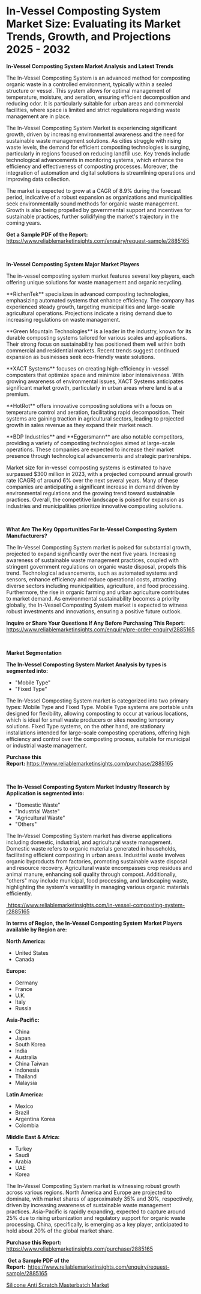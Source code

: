 <p><h1>In-Vessel Composting System Market Size: Evaluating its Market Trends, Growth, and Projections 2025 - 2032</h1></p><p><strong>In-Vessel Composting System Market Analysis and Latest Trends</strong></p>
<p><p>The In-Vessel Composting System is an advanced method for composting organic waste in a controlled environment, typically within a sealed structure or vessel. This system allows for optimal management of temperature, moisture, and aeration, ensuring efficient decomposition and reducing odor. It is particularly suitable for urban areas and commercial facilities, where space is limited and strict regulations regarding waste management are in place.</p><p>The In-Vessel Composting System Market is experiencing significant growth, driven by increasing environmental awareness and the need for sustainable waste management solutions. As cities struggle with rising waste levels, the demand for efficient composting technologies is surging, particularly in regions focused on reducing landfill use. Key trends include technological advancements in monitoring systems, which enhance the efficiency and effectiveness of composting processes. Moreover, the integration of automation and digital solutions is streamlining operations and improving data collection.</p><p>The market is expected to grow at a CAGR of 8.9% during the forecast period, indicative of a robust expansion as organizations and municipalities seek environmentally sound methods for organic waste management. Growth is also being propelled by governmental support and incentives for sustainable practices, further solidifying the market's trajectory in the coming years.</p></p>
<p><strong>Get a Sample PDF of the Report:&nbsp;</strong> <a href="https://www.reliablemarketinsights.com/enquiry/request-sample/2885165?utm_campaign=3164&utm_medium=2&utm_source=Github&utm_content=ia&utm_term=13032025&utm_id=in-vessel-composting-system">https://www.reliablemarketinsights.com/enquiry/request-sample/2885165</a></p>
<p>&nbsp;</p>
<p><strong>In-Vessel Composting System Major Market Players</strong></p>
<p><p>The in-vessel composting system market features several key players, each offering unique solutions for waste management and organic recycling. </p><p>**RichenTek** specializes in advanced composting technologies, emphasizing automated systems that enhance efficiency. The company has experienced steady growth, targeting municipalities and large-scale agricultural operations. Projections indicate a rising demand due to increasing regulations on waste management.</p><p>**Green Mountain Technologies** is a leader in the industry, known for its durable composting systems tailored for various scales and applications. Their strong focus on sustainability has positioned them well within both commercial and residential markets. Recent trends suggest continued expansion as businesses seek eco-friendly waste solutions.</p><p>**XACT Systems** focuses on creating high-efficiency in-vessel composters that optimize space and minimize labor intensiveness. With growing awareness of environmental issues, XACT Systems anticipates significant market growth, particularly in urban areas where land is at a premium.</p><p>**HotRot** offers innovative composting solutions with a focus on temperature control and aeration, facilitating rapid decomposition. Their systems are gaining traction in agricultural sectors, leading to projected growth in sales revenue as they expand their market reach.</p><p>**BDP Industries** and **Eggersmann** are also notable competitors, providing a variety of composting technologies aimed at large-scale operations. These companies are expected to increase their market presence through technological advancements and strategic partnerships.</p><p>Market size for in-vessel composting systems is estimated to have surpassed $300 million in 2023, with a projected compound annual growth rate (CAGR) of around 6% over the next several years. Many of these companies are anticipating a significant increase in demand driven by environmental regulations and the growing trend toward sustainable practices. Overall, the competitive landscape is poised for expansion as industries and municipalities prioritize innovative composting solutions.</p></p>
<p>&nbsp;</p>
<p><strong>What Are The Key Opportunities For In-Vessel Composting System Manufacturers?</strong></p>
<p><p>The In-Vessel Composting System market is poised for substantial growth, projected to expand significantly over the next five years. Increasing awareness of sustainable waste management practices, coupled with stringent government regulations on organic waste disposal, propels this trend. Technological advancements, such as automated systems and sensors, enhance efficiency and reduce operational costs, attracting diverse sectors including municipalities, agriculture, and food processing. Furthermore, the rise in organic farming and urban agriculture contributes to market demand. As environmental sustainability becomes a priority globally, the In-Vessel Composting System market is expected to witness robust investments and innovations, ensuring a positive future outlook.</p></p>
<p><strong>Inquire or Share Your Questions If Any Before Purchasing This Report:</strong> <a href="https://www.reliablemarketinsights.com/enquiry/pre-order-enquiry/2885165?utm_campaign=3164&utm_medium=2&utm_source=Github&utm_content=ia&utm_term=13032025&utm_id=in-vessel-composting-system">https://www.reliablemarketinsights.com/enquiry/pre-order-enquiry/2885165</a></p>
<p>&nbsp;</p>
<p><strong>Market Segmentation</strong></p>
<p><strong>The In-Vessel Composting System Market Analysis by types is segmented into:</strong></p>
<p><ul><li>"Mobile Type"</li><li>"Fixed Type"</li></ul></p>
<p><p>The In-Vessel Composting System market is categorized into two primary types: Mobile Type and Fixed Type. Mobile Type systems are portable units designed for flexibility, allowing composting to occur at various locations, which is ideal for small waste producers or sites needing temporary solutions. Fixed Type systems, on the other hand, are stationary installations intended for large-scale composting operations, offering high efficiency and control over the composting process, suitable for municipal or industrial waste management.</p></p>
<p><strong>Purchase this Report:&nbsp;</strong><a href="https://www.reliablemarketinsights.com/purchase/2885165?utm_campaign=3164&utm_medium=2&utm_source=Github&utm_content=ia&utm_term=13032025&utm_id=in-vessel-composting-system">https://www.reliablemarketinsights.com/purchase/2885165</a></p>
<p>&nbsp;</p>
<p><strong>The In-Vessel Composting System Market Industry Research by Application is segmented into:</strong></p>
<p><ul><li>"Domestic Waste"</li><li>"Industrial Waste"</li><li>"Agricultural Waste"</li><li>"Others"</li></ul></p>
<p><p>The In-Vessel Composting System market has diverse applications including domestic, industrial, and agricultural waste management. Domestic waste refers to organic materials generated in households, facilitating efficient composting in urban areas. Industrial waste involves organic byproducts from factories, promoting sustainable waste disposal and resource recovery. Agricultural waste encompasses crop residues and animal manure, enhancing soil quality through compost. Additionally, "others" may include municipal, food processing, and landscaping waste, highlighting the system's versatility in managing various organic materials efficiently.</p></p>
<p><a href="https://www.reliablemarketinsights.com/in-vessel-composting-system-r2885165?utm_campaign=3164&utm_medium=2&utm_source=Github&utm_content=ia&utm_term=13032025&utm_id=in-vessel-composting-system">&nbsp;https://www.reliablemarketinsights.com/in-vessel-composting-system-r2885165</a></p>
<p><strong>In terms of Region, the In-Vessel Composting System Market Players available by Region are:</strong></p>
<p>
    <p> <strong> North America: </strong>
        <ul>
            <li>United States</li>
            <li>Canada</li>
        </ul>
        </p> 
    <p> <strong> Europe: </strong>
        <ul>
            <li>Germany</li>
            <li>France</li>
            <li>U.K.</li>
            <li>Italy</li>
            <li>Russia</li>
        </ul>
        </p> 
    <p> <strong> Asia-Pacific: </strong>
        <ul>
            <li>China</li>
            <li>Japan</li>
            <li>South Korea</li>
            <li>India</li>
            <li>Australia</li>
            <li>China Taiwan</li>
            <li>Indonesia</li>
            <li>Thailand</li>
            <li>Malaysia</li>
        </ul>
        </p> 
    <p> <strong> Latin America: </strong>
        <ul>
            <li>Mexico</li>
            <li>Brazil</li>
            <li>Argentina Korea</li>
            <li>Colombia</li>
        </ul>
        </p> 
    <p> <strong> Middle East & Africa: </strong>
        <ul>
            <li>Turkey</li>
            <li>Saudi</li>
            <li>Arabia</li>
            <li>UAE</li>
            <li>Korea</li>
        </ul>
    </p>
    </p>
<p><p>The In-Vessel Composting System market is witnessing robust growth across various regions. North America and Europe are projected to dominate, with market shares of approximately 35% and 30%, respectively, driven by increasing awareness of sustainable waste management practices. Asia-Pacific is rapidly expanding, expected to capture around 25% due to rising urbanization and regulatory support for organic waste processing. China, specifically, is emerging as a key player, anticipated to hold about 20% of the global market share.</p></p>
<p><strong>Purchase this Report: </strong><a href="https://www.reliablemarketinsights.com/purchase/2885165?utm_campaign=3164&utm_medium=2&utm_source=Github&utm_content=ia&utm_term=13032025&utm_id=in-vessel-composting-system">https://www.reliablemarketinsights.com/purchase/2885165</a></p>
<p>&nbsp;<strong>Get a Sample PDF of the Report:&nbsp;&nbsp;</strong><a href="https://www.reliablemarketinsights.com/enquiry/request-sample/2885165?utm_campaign=3164&utm_medium=2&utm_source=Github&utm_content=ia&utm_term=13032025&utm_id=in-vessel-composting-system">https://www.reliablemarketinsights.com/enquiry/request-sample/2885165</a></p>
<p><strong></strong></p>
<p><p><a href="https://github.com/muhjanaidu/Market-Research-Report-List-1/blob/main/silicone-anti-scratch-masterbatch-market.md?utm_campaign=3164&utm_medium=2&utm_source=Github&utm_content=ia&utm_term=13032025&utm_id=in-vessel-composting-system">Silicone Anti Scratch Masterbatch Market</a></p></p>